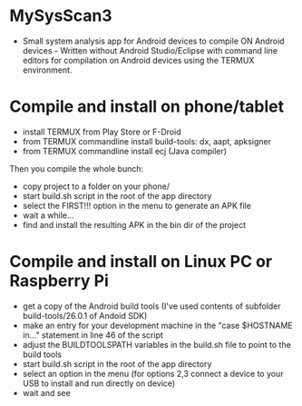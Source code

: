 # MySysScan3
- Small system analysis app for Android devices to compile ON Android devices -
Written without Android Studio/Eclipse with command line editors for compilation on Android devices using the TERMUX environment.

# Compile and install on phone/tablet

- install TERMUX from Play Store or F-Droid
- from TERMUX commandline install build-tools: dx, aapt, apksigner
- from TERMUX commandline install ecj (Java compiler)

Then you compile the whole bunch:

- copy project to a folder on your phone/
- start build.sh script in the root of the app directory
- select the FIRST!!! option in the menu to generate an APK file
- wait a while...
- find and install the resulting APK in the bin dir of the project

# Compile and install on Linux PC or Raspberry Pi

- get a copy of the Android build tools (I've used contents of subfolder build-tools/26.0.1 of Andoid SDK)
- make an entry for your development machine in the "case $HOSTNAME in..." statement in line 46 of the script
- adjust the BUILDTOOLSPATH variables in the build.sh file to point to the build tools
- start build.sh script in the root of the app directory
- select an option in the menu (for options 2,3 connect a device to your USB to install and run directly on device)
- wait and see

